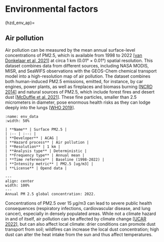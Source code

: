 # Environmental factors

(hzd_env_ap)=
## Air pollution
Air pollution can be measured by the mean annual surface-level concentrations of PM2.5, which is available from 1998 to 2022 [[van Donkelaar et al, 2021](https://sites.wustl.edu/acag/datasets/surface-pm2-5/)] at circa 1 km (0.01° × 0.01°) spatial resolution. This dataset combines data from different sources, including NASA MODIS, MISR, and SeaWIFS observations with the GEOS-Chem chemical transport model into a high-resolution map of air pollution. The dataset combines both human-induced PM2.5 emissions, emitted, for instance, by car engines, power plants, as well as fireplaces and biomass burning [[NCRD 2014](https://www.nrdc.org/onearth/particulars-pm-25#:~:text=PM%202.5%20comes%20primarily%20from,crazy%20central%20and%20southern%20California.)] and natural sources of PM2.5, which include forest fires and desert dust [[McDuffie et al. 2021](https://www.nature.com/articles/s41467-021-23853-y#:~:text=Sources%20include%20direct%20emissions%20such,primary%20gas%2Dphase%20pollutant%20precursors.)]. These fine particles, smaller than 2.5 micrometers in diameter, pose enormous health risks as they can lodge deeply into the lungs [[WHO 2019](https://www.who.int/news/item/15-11-2019-what-are-health-consequences-of-air-pollution-on-populations#:~:text=Exposure%20to%20high%20levels%20of,people%20who%20are%20already%20ill.)].

```{table}
:name: env_data
:width: 50%

| **Name** | Surface PM2.5 |
| :-- | :--: |
| **Developer** | ACAG |
| **Hazard process** | Air pollution |
| **Resolution** | 1 km |
| **Analysis type** | Deterministic |
| **Frequency type** | Annual mean |
| **Time reference** | Baseline (1998-2022) |
| **Intensity metric** | PM2.5 [ug/m3] |
| **License** | Opend data |
```

```{figure} https://sites.wustl.edu/acag/files/2024/05/image.png
---
align: center
width: 100%
---
Annual PM 2.5 global concentration: 2022.
```

Concentrations of PM2.5 over 15 μg/m3 can lead to severe public health consequences (respiratory infections, cardiovascular disease, and lung cancer), especially in densely populated areas. While not a climate hazard in and of itself, air pollution can be affected by climate change [[UCAR 2022](https://scied.ucar.edu/learning-zone/air-quality/air-quality-and-climate-change#:~:text=Because%20of%20climate%20warming%2C%20the,more%20often%20in%20hot%20temperatures.)], but can also affect local climate: drier conditions can promote dust transport from soil; wildfires can increase the local dust concentration; high dust can alter the heat intake from the sun and thus affect temperatures.


